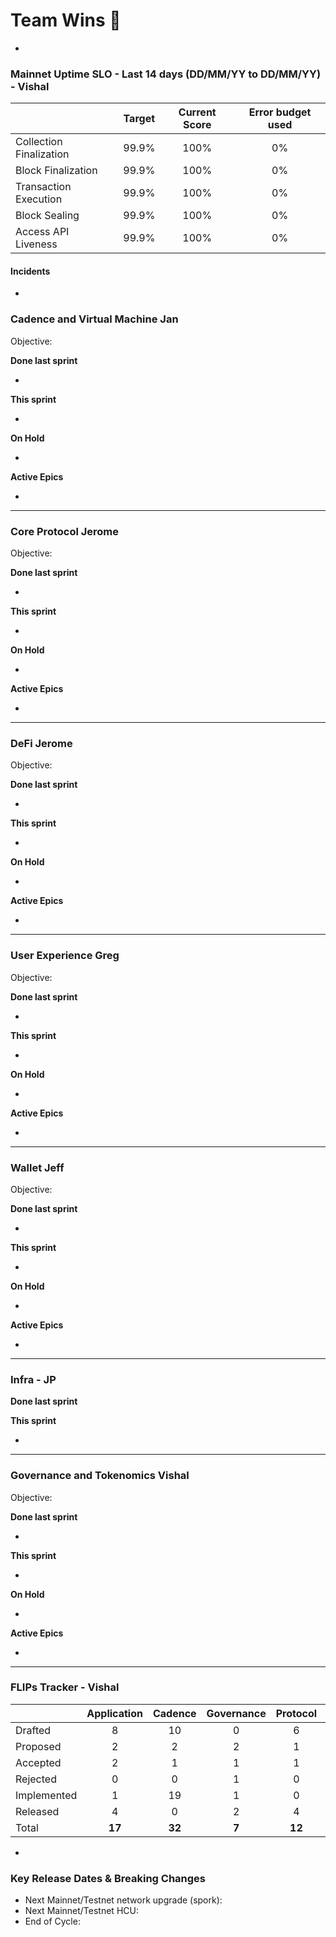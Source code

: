 # Team Wins 🎉

- 

### Mainnet Uptime SLO - Last 14 days (DD/MM/YY to DD/MM/YY) - Vishal

|                         | Target | Current Score | Error budget used |
|:------------------------|:------:|:-------------:|:-----------------:|
| Collection Finalization | 99.9%   |    100%       |       0%         |
| Block Finalization      | 99.9%   |    100%       |       0%         |
| Transaction Execution   | 99.9%   |    100%       |       0%         |
| Block Sealing           | 99.9%   |    100%       |       0%         |
| Access API Liveness     | 99.9%   |    100%       |       0%         |

#### Incidents
- 

### **Cadence and Virtual Machine** Jan
Objective: 

**Done last sprint**

- 


**This sprint**

-


**On Hold**

-


**Active Epics**

-

---

### **Core Protocol** Jerome
Objective: 

**Done last sprint**

-

**This sprint**

-

**On Hold**

-

**Active Epics**

-

---

### **DeFi** Jerome
Objective: 

**Done last sprint**

-

**This sprint**

-

**On Hold**

-

**Active Epics**

-

---

### **User Experience** Greg
Objective: 

**Done last sprint**

-

**This sprint**

-

**On Hold**

-

**Active Epics**

-

---

### **Wallet** Jeff
Objective: 

**Done last sprint**

-

**This sprint**

-

**On Hold**

-

**Active Epics**

-

---


### **Infra - JP**

**Done last sprint**

**This sprint**

-

---

### **Governance and Tokenomics** Vishal
Objective: 

**Done last sprint**

-

**This sprint**

-

**On Hold**

-

**Active Epics**

-

---

### FLIPs Tracker - Vishal

|                         | Application | Cadence | Governance | Protocol | Total |  
|:------------------------|:------:|:-------------:|:-----------------:|:-----------------:|:-----------------:|
| Drafted     | 8  |    10    |       0          |       6          |        **24**          |
| Proposed    | 2  |    2     |       2          |       1          |        **7**          |
| Accepted    | 2  |    1     |       1       |       1          |        **5**          |
| Rejected    | 0  |    0     |       1       |       0          |        **1**          |
| Implemented | 1  |    19    |       1       |       0          |        **21**          |
| Released    | 4  |    0     |       2       |       4          |        **10**          |
| Total       | **17**  |    **32**    |       **7**       |       **12**          |        **68**          |

- 
  
### Key Release Dates & Breaking Changes

- Next Mainnet/Testnet network upgrade (spork):
- Next Mainnet/Testnet HCU:
- End of Cycle:
